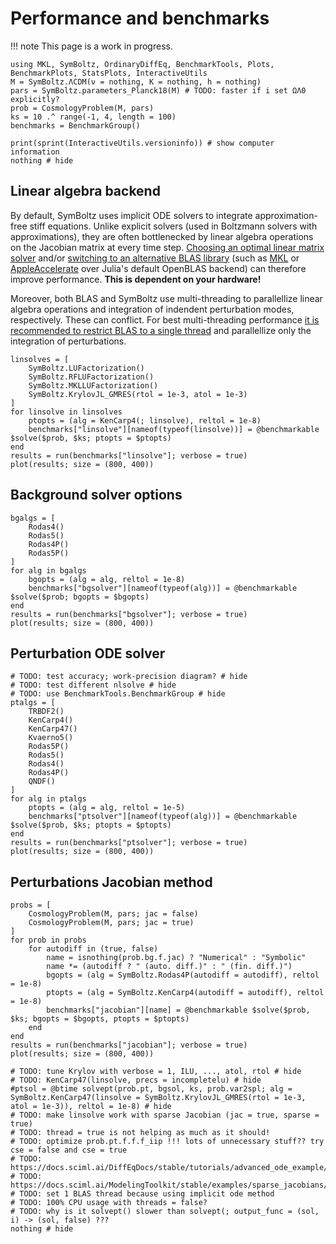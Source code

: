 # Performance and benchmarks

!!! note
    This page is a work in progress.

```@example bench
using MKL, SymBoltz, OrdinaryDiffEq, BenchmarkTools, Plots, BenchmarkPlots, StatsPlots, InteractiveUtils
M = SymBoltz.ΛCDM(ν = nothing, K = nothing, h = nothing)
pars = SymBoltz.parameters_Planck18(M) # TODO: faster if i set ΩΛ0 explicitly?
prob = CosmologyProblem(M, pars)
ks = 10 .^ range(-1, 4, length = 100)
benchmarks = BenchmarkGroup()

print(sprint(InteractiveUtils.versioninfo)) # show computer information
nothing # hide
```

## Linear algebra backend

By default, SymBoltz uses implicit ODE solvers to integrate approximation-free stiff equations.
Unlike explicit solvers (used in Boltzmann solvers with approximations), they are often bottlenecked by linear algebra operations on the Jacobian matrix at every time step.
[Choosing an optimal linear matrix solver](https://docs.sciml.ai/LinearSolve/stable/tutorials/accelerating_choices/) and/or [switching to an alternative BLAS library](https://docs.julialang.org/en/v1/manual/performance-tips/#man-backends-linear-algebra) (such as [MKL](https://github.com/JuliaLinearAlgebra/MKL.jl) or [AppleAccelerate](https://github.com/JuliaLinearAlgebra/AppleAccelerate.jl) over Julia's default OpenBLAS backend) can therefore improve performance.
**This is dependent on your hardware!**

Moreover, both BLAS and SymBoltz use multi-threading to parallellize linear algebra operations and integration of indendent perturbation modes, respectively.
These can conflict. For best multi-threading performance [it is recommended to restrict BLAS to a single thread](https://docs.julialang.org/en/v1/manual/performance-tips/#man-multithreading-linear-algebra) and parallellize only the integration of perturbations.

```@example bench
linsolves = [
    SymBoltz.LUFactorization()
    SymBoltz.RFLUFactorization()
    SymBoltz.MKLLUFactorization()
    SymBoltz.KrylovJL_GMRES(rtol = 1e-3, atol = 1e-3)
]
for linsolve in linsolves
    ptopts = (alg = KenCarp4(; linsolve), reltol = 1e-8)
    benchmarks["linsolve"][nameof(typeof(linsolve))] = @benchmarkable $solve($prob, $ks; ptopts = $ptopts)
end
results = run(benchmarks["linsolve"]; verbose = true)
plot(results; size = (800, 400))
```

## Background solver options

```@example bench
bgalgs = [
    Rodas4()
    Rodas5()
    Rodas4P()
    Rodas5P()
]
for alg in bgalgs
    bgopts = (alg = alg, reltol = 1e-8)
    benchmarks["bgsolver"][nameof(typeof(alg))] = @benchmarkable $solve($prob; bgopts = $bgopts)
end
results = run(benchmarks["bgsolver"]; verbose = true)
plot(results; size = (800, 400))
```

## Perturbation ODE solver

```@example bench
# TODO: test accuracy; work-precision diagram? # hide
# TODO: test different nlsolve # hide
# TODO: use BenchmarkTools.BenchmarkGroup # hide
ptalgs = [
    TRBDF2()
    KenCarp4()
    KenCarp47()
    Kvaerno5()
    Rodas5P()
    Rodas5()
    Rodas4()
    Rodas4P()
    QNDF()
]
for alg in ptalgs
    ptopts = (alg = alg, reltol = 1e-5)
    benchmarks["ptsolver"][nameof(typeof(alg))] = @benchmarkable $solve($prob, $ks; ptopts = $ptopts)
end
results = run(benchmarks["ptsolver"]; verbose = true)
plot(results; size = (800, 400))
```

## Perturbations Jacobian method

```@example bench
probs = [
    CosmologyProblem(M, pars; jac = false)
    CosmologyProblem(M, pars; jac = true)
]
for prob in probs
    for autodiff in (true, false)
        name = isnothing(prob.bg.f.jac) ? "Numerical" : "Symbolic"
        name *= (autodiff ? " (auto. diff.)" : " (fin. diff.)")
        bgopts = (alg = SymBoltz.Rodas4P(autodiff = autodiff), reltol = 1e-8)
        ptopts = (alg = SymBoltz.KenCarp4(autodiff = autodiff), reltol = 1e-8)
        benchmarks["jacobian"][name] = @benchmarkable $solve($prob, $ks; bgopts = $bgopts, ptopts = $ptopts)
    end
end
results = run(benchmarks["jacobian"]; verbose = true)
plot(results; size = (800, 400))
```

```@setup
# TODO: tune Krylov with verbose = 1, ILU, ..., atol, rtol # hide
# TODO: KenCarp47(linsolve, precs = incompletelu) # hide
#ptsol = @btime solvept(prob.pt, bgsol, ks, prob.var2spl; alg = SymBoltz.KenCarp47(linsolve = SymBoltz.KrylovJL_GMRES(rtol = 1e-3, atol = 1e-3)), reltol = 1e-8) # hide
# TODO: make linsolve work with sparse Jacobian (jac = true, sparse = true)
# TODO: thread = true is not helping as much as it should!
# TODO: optimize prob.pt.f.f.f_iip !!! lots of unnecessary stuff?? try cse = false and cse = true
# TODO: https://docs.sciml.ai/DiffEqDocs/stable/tutorials/advanced_ode_example/
# TODO: https://docs.sciml.ai/ModelingToolkit/stable/examples/sparse_jacobians/
# TODO: set 1 BLAS thread because using implicit ode method
# TODO: 100% CPU usage with threads = false?
# TODO: why is it solvept() slower than solvept(; output_func = (sol, i) -> (sol, false) ???
nothing # hide
```

